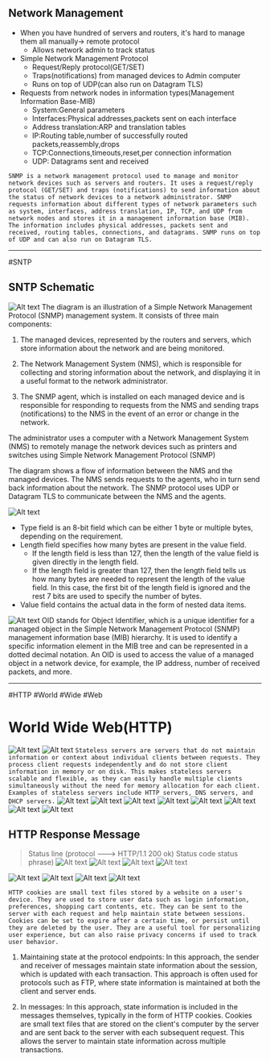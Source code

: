 ## Network Management
- When you have hundred of servers and routers, it's hard to manage them all manually-> remote protocol
	- Allows network admin to track status
- Simple Network Management Protocol
	- Request/Reply protocol(GET/SET)
	- Traps(notifications) from managed devices to Admin computer
	- Runs on top of UDP(can also run on Datagram TLS)
- Requests from network nodes in information types(Management Information Base-MIB)
	- System:General parameters
	- Interfaces:Physical addresses,packets sent on each interface
	- Address translation:ARP and translation tables
	- IP:Routing table,number of successfully routed packets,reassembly,drops
	- TCP:Connections,timeouts,reset,per connection information
	- UDP: Datagrams sent and received

`SNMP is a network management protocol used to manage and monitor network devices such as servers and routers. It uses a request/reply protocol (GET/SET) and traps (notifications) to send information about the status of network devices to a network administrator. SNMP requests information about different types of network parameters such as system, interfaces, address translation, IP, TCP, and UDP from network nodes and stores it in a management information base (MIB). The information includes physical addresses, packets sent and received, routing tables, connections, and datagrams. SNMP runs on top of UDP and can also run on Datagram TLS.`

---
#SNTP
## SNTP Schematic
![Alt text](IMAGES/Pasted%20image%2020230206111021.png)
The diagram is an illustration of a Simple Network Management Protocol (SNMP) management system. It consists of three main components:

1.  The managed devices, represented by the routers and servers, which store information about the network and are being monitored.
    
2.  The Network Management System (NMS), which is responsible for collecting and storing information about the network, and displaying it in a useful format to the network administrator.
    
3.  The SNMP agent, which is installed on each managed device and is responsible for responding to requests from the NMS and sending traps (notifications) to the NMS in the event of an error or change in the network.

The administrator uses a computer with a Network Management System (NMS) to remotely manage the network devices such as printers and switches using Simple Network Management Protocol (SNMP)

The diagram shows a flow of information between the NMS and the managed devices. The NMS sends requests to the agents, who in turn send back information about the network. The SNMP protocol uses UDP or Datagram TLS to communicate between the NMS and the agents.

![Alt text](IMAGES/Pasted%20image%2020230206111959.png)
-   Type field is an 8-bit field which can be either 1 byte or multiple bytes, depending on the requirement.
-   Length field specifies how many bytes are present in the value field.
    -   If the length field is less than 127, then the length of the value field is given directly in the length field.
    -   If the length field is greater than 127, then the length field tells us how many bytes are needed to represent the length of the value field. In this case, the first bit of the length field is ignored and the rest 7 bits are used to specify the number of bytes.
-   Value field contains the actual data in the form of nested data items.

![Alt text](IMAGES/Pasted%20image%2020230206112704.png)
	OID stands for Object Identifier, which is a unique identifier for a managed object in the Simple Network Management Protocol (SNMP) management information base (MIB) hierarchy. It is used to identify a specific information element in the MIB tree and can be represented in a dotted decimal notation. An OID is used to access the value of a managed object in a network device, for example, the IP address, number of received packets, and more.

---
#HTTP
#World #Wide #Web
# World Wide Web(HTTP)
![Alt text](IMAGES/Pasted%20image%2020230206113122.png)
![Alt text](IMAGES/Pasted%20image%2020230206113142.png)
`Stateless servers are servers that do not maintain information or context about individual clients between requests. They process client requests independently and do not store client information in memory or on disk. This makes stateless servers scalable and flexible, as they can easily handle multiple clients simultaneously without the need for memory allocation for each client. Examples of stateless servers include HTTP servers, DNS servers, and DHCP servers.`
![Alt text](IMAGES/Pasted%20image%2020230206113559.png)
![Alt text](IMAGES/Pasted%20image%2020230206121032.png)
![Alt text](IMAGES/Pasted%20image%2020230206121338.png)
![Alt text](IMAGES/Pasted%20image%2020230206121501.png)
![Alt text](IMAGES/Pasted%20image%2020230206121606.png)
![Alt text](IMAGES/Pasted%20image%2020230206121657.png)
![Alt text](IMAGES/Pasted%20image%2020230206121722.png)
![Alt text](IMAGES/Pasted%20image%2020230206121752.png)
## HTTP Response Message
> Status line (protocol ---> HTTP/1.1 200 ok)
> Status code status phrase)
![Alt text](IMAGES/Pasted%20image%2020230206121906.png)
![Alt text](IMAGES/Pasted%20image%2020230206121932.png)
![Alt text](IMAGES/Pasted%20image%2020230206122012.png)
![Alt text](IMAGES/Pasted%20image%2020230206122035.png)

![Alt text](IMAGES/Pasted%20image%2020230206122127.png)
![Alt text](IMAGES/Pasted%20image%2020230206122400.png)
![Alt text](IMAGES/Pasted%20image%2020230206122510.png)
![Alt text](IMAGES/Pasted%20image%2020230206122537.png)

`HTTP cookies are small text files stored by a website on a user's device. They are used to store user data such as login information, preferences, shopping cart contents, etc. They can be sent to the server with each request and help maintain state between sessions. Cookies can be set to expire after a certain time, or persist until they are deleted by the user. They are a useful tool for personalizing user experience, but can also raise privacy concerns if used to track user behavior.`


1.  Maintaining state at the protocol endpoints: In this approach, the sender and receiver of messages maintain state information about the session, which is updated with each transaction. This approach is often used for protocols such as FTP, where state information is maintained at both the client and server ends.
    
2.  In messages: In this approach, state information is included in the messages themselves, typically in the form of HTTP cookies. Cookies are small text files that are stored on the client's computer by the server and are sent back to the server with each subsequent request. This allows the server to maintain state information across multiple transactions.